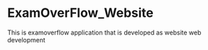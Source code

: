 # ExamOverFlow_Website
This is examoverflow application that is developed as website
web development
